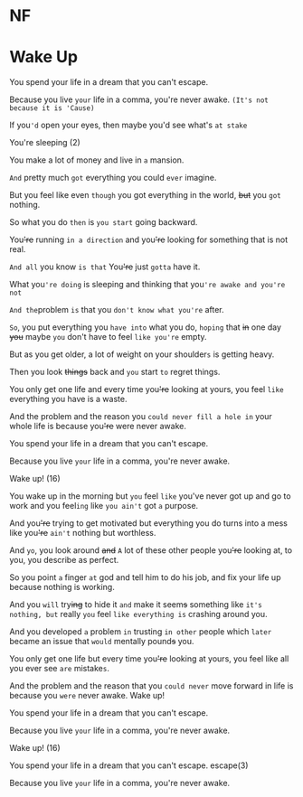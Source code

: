 # NF

# Wake Up

You spend your life in a dream that you can't escape.

Because you live `your` life in a comma, you're never awake. `(It's not because it is 'Cause)`

If you`'d` open your eyes, then maybe you'd see what's `at stake`

You're sleeping (2)

You make a lot of money and live in `a` mansion.

`And` pretty much `got` everything you could `ever` imagine.

But you feel like even `though` you got everything in the world, ~~but~~ you `got` nothing.

So what you do `then` is `you start` going backward.

You~~'re~~ running `in a direction` and you~~'re~~ looking for something that is not real.

`And all` you know `is that` You~~'re~~ just `gotta` have it. 

What you`'re doing` is sleeping and thinking that you`'re awake and you're not` 

`And the`problem `is` that you `don't know what you're` after.

`So`, you put everything you `have into` what you do, `hoping` that ~~in~~ one day ~~you~~ maybe `you` don't have to feel `like you're` empty.

But as you get older, a lot of weight on your shoulder`s` is getting heavy.

Then you look ~~things~~ back and `you` start `to` regret things.

You only get one life and every time you~~'re~~ looking at yours, you feel `like` everything you have is a waste.

And the problem and the reason you `could never fill a hole in` your whole life is because you~~'re~~ were never awake.

You spend your life in a dream that you can't escape.

Because you live `your` life in a comma, you're never awake.

Wake up! (16)

You wake up in the morning but `you` feel `like` you've never got up and go to work and you feel`ing` like `you ain't` got `a` purpose.

And you~~'re~~ trying to get motivated but everything you do turns into a mess like you~~'re~~ `ain't` nothing but worthless.

And `yo`, you look around ~~and~~ `A` lot of these other people you~~'re~~ looking at, to you, you describe as perfect.

So you point `a` finger `at` god and tell him to do his job, and fix your life up because nothing is working.

And you `will` try~~ing~~ to hide it `and` make it seem~~s~~ something like `it's nothing, but` really `you` feel `like everything is` crashing around you.

And you developed `a` problem `in` trusting `in other` people which `later` became an issue that `would` mentally pound~~s~~ you.

You only get one life but every time you~~'re~~ looking at yours, you feel like all you ever see `are` mistake`s`.

And the problem and the reason that you `could never` move forward in life is because you `were` never awake. Wake up!

You spend your life in a dream that you can't escape.

Because you live `your` life in a comma, you're never awake.

Wake up! (16)

You spend your life in a dream that you can't escape. escape(3)

Because you live `your` life in a comma, you're never awake.